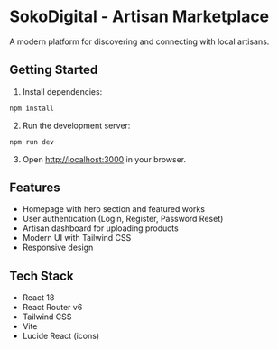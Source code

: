 # SokoDigital - Artisan Marketplace

A modern platform for discovering and connecting with local artisans.

## Getting Started

1. Install dependencies:
```bash
npm install
```

2. Run the development server:
```bash
npm run dev
```

3. Open [http://localhost:3000](http://localhost:3000) in your browser.

## Features

- Homepage with hero section and featured works
- User authentication (Login, Register, Password Reset)
- Artisan dashboard for uploading products
- Modern UI with Tailwind CSS
- Responsive design

## Tech Stack

- React 18
- React Router v6
- Tailwind CSS
- Vite
- Lucide React (icons)
